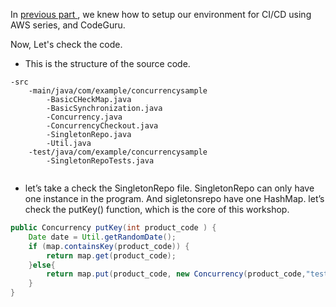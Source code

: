 
In <a href="https://dev.to/awsmenacommunity/aws-ci-cd-pipeline-with-codeguru-unittest-part-i-i4o"> previous part </a> , we knew how to setup our environment for CI/CD using AWS series, and CodeGuru. 

Now, Let's check the code. 

- This is the structure of the source code.

```
-src
    -main/java/com/example/concurrencysample
        -BasicCHeckMap.java
        -BasicSynchronization.java
        -Concurrency.java
        -ConcurrencyCheckout.java
        -SingletonRepo.java
        -Util.java
    -test/java/com/example/concurrencysample
        -SingletonRepoTests.java


```


- let’s take a check the SingletonRepo file. SingletonRepo can only have one instance in the program. And sigletonsrepo have one HashMap. let’s check the putKey() function, which is the core of this workshop. 

```java
public Concurrency putKey(int product_code ) {           
    Date date = Util.getRandomDate();
    if (map.containsKey(product_code)) {
        return map.get(product_code);
    }else{
        return map.put(product_code, new Concurrency(product_code,"test" , date));
    }   
}


```
